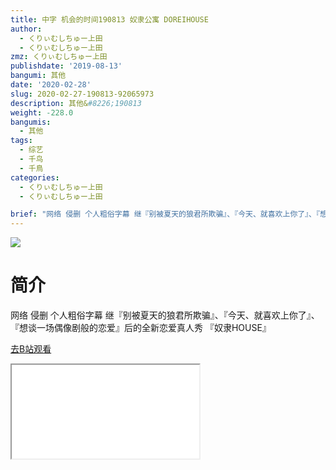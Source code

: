 ```yaml
---
title: 中字 机会的时间190813 奴隶公寓 DOREIHOUSE
author:
  - くりぃむしちゅー上田
  - くりぃむしちゅー上田
zmz: くりぃむしちゅー上田
publishdate: '2019-08-13'
bangumi: 其他
date: '2020-02-28'
slug: 2020-02-27-190813-92065973
description: 其他&#8226;190813
weight: -228.0
bangumis:
  - 其他
tags:
  - 综艺
  - 千鸟
  - 千鳥
categories:
  - くりぃむしちゅー上田
  - くりぃむしちゅー上田

brief: "网络 侵删 个人粗俗字幕 继『别被夏天的狼君所欺骗』、『今天、就喜欢上你了』、『想谈一场偶像剧般的恋爱』后的全新恋爱真人秀 『奴隶HOUSE』"
---
```

![](https://raw.githubusercontent.com/tcgriffith/owaraisite/master/static/tmpimg/e14e67d791460d78389c580b10e44d7e8d6b175d.jpg.480.jpg)
# 简介  
网络
侵删 个人粗俗字幕
继『别被夏天的狼君所欺骗』、『今天、就喜欢上你了』、『想谈一场偶像剧般的恋爱』后的全新恋爱真人秀
    『奴隶HOUSE』  

[去B站观看](https://www.bilibili.com/video/av92065973/)
<div class ="resp-container"><iframe class="testiframe" src="//player.bilibili.com/player.html?aid=92065973"", scrolling="no", allowfullscreen="true" > </iframe></div> 
